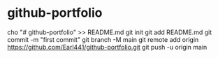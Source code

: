 # github-portfolio
cho "# github-portfolio" >> README.md
git init
git add README.md
git commit -m "first commit"
git branch -M main
git remote add origin https://github.com/Earl441/github-portfolio.git
git push -u origin main
